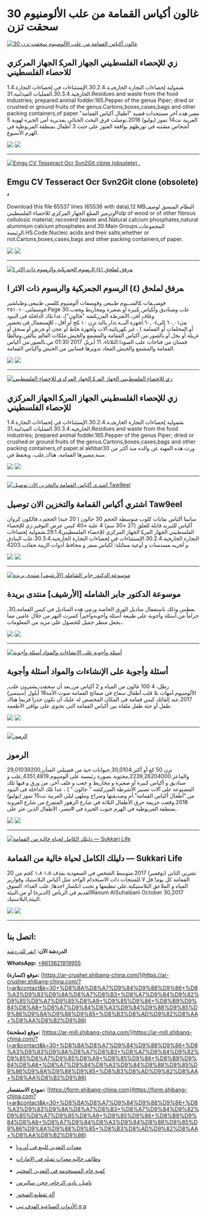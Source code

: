 # 30 غالون أكياس القمامة من علب الألومنيوم سحقت تزن

<a href="https://swt.shibang-china.com/?l=ar&img&k=30+%D8%BA%D8%A7%D9%84%D9%88%D9%86+%D8%A3%D9%83%D9%8A%D8%A7%D8%B3+%D8%A7%D9%84%D9%82%D9%85%D8%A7%D9%85%D8%A9+%D9%85%D9%86+%D8%B9%D9%84%D8%A8+%D8%A7%D9%84%D8%A3%D9%84%D9%88%D9%85%D9%86%D9%8A%D9%88%D9%85+%D8%B3%D8%AD%D9%82%D8%AA+%D8%AA%D8%B2%D9%86" target="_blank">![30 غالون أكياس القمامة من علب الألومنيوم سحقت تزن](http://static.shibang-china.com/all-800x300/1417.jpg)</a>

## ﺯﻱ ﻟﻺﺤﺼﺎﺀ ﺍﻟﻔﻠﺴﻁﻴﻨﻲ ﺍﻟﺠﻬﺎﺯ ﺍﻟﻤﺭﻜ الجهاز المركزي للاحصاء الفلسطيني
1.4.ﺸﻤﻭﻟﻴﺔ ﺇﺤﺼﺎﺀﺍﺕ ﺍﻟﺘﺠﺎﺭﺓ ﺍﻟﺨﺎﺭﺠﻴ.ﺔ.30.2.4.ﺍﻹﺴﺘﺜﻨﺎﺀﺍﺕ ﻓﻲ ﺇﺤﺼﺎﺀﺍﺕ ﺍﻟﺘﺠﺎﺭﺓ ﺍﻟﺨﺎﺭﺠﻴﺔ.30.3.4.ﺍﻟﻌﻤﻠﻴﺎﺕ ﺍﻟﻤﻴﺩﺍﻨﻴﺔ.31.Residues and waste from the food industries; prepared animal fodder.165.Pepper of the genus Piper; dried or crushed or ground fruits of the genus.Cartons,boxes,cases,bags and other packing containers,of paper.مصر.هذه آخر مستجدات قضية &quot;أطفال أكياس القمامة&quot; العربية نت14 تموز (يوليو) 2018.توصلت فرق البحث الجنائي بمديرية أمن الجيزة لهوية 5 أشخاص مشتبه في تورطهم بواقعة العثور على جثث 3 أطفال بمنطقة المريوطية في الهرم الأسبوع.


<a href="https://whatsapp.shibangsoft.com/WhatsApp.php" target="_blank" title="WhatsApp">![](http://static.shibang-china.com/icon/whatsapp.png)</a> <a href="https://swt.shibang-china.com/?l=ar&icon&k=30+%D8%BA%D8%A7%D9%84%D9%88%D9%86+%D8%A3%D9%83%D9%8A%D8%A7%D8%B3+%D8%A7%D9%84%D9%82%D9%85%D8%A7%D9%85%D8%A9+%D9%85%D9%86+%D8%B9%D9%84%D8%A8+%D8%A7%D9%84%D8%A3%D9%84%D9%88%D9%85%D9%86%D9%8A%D9%88%D9%85+%D8%B3%D8%AD%D9%82%D8%AA+%D8%AA%D8%B2%D9%86" target="_blank">![](http://static.shibang-china.com/icon/chat-ar.png)</a>

---

<a href="https://swt.shibang-china.com/?l=ar&img&k=30+%D8%BA%D8%A7%D9%84%D9%88%D9%86+%D8%A3%D9%83%D9%8A%D8%A7%D8%B3+%D8%A7%D9%84%D9%82%D9%85%D8%A7%D9%85%D8%A9+%D9%85%D9%86+%D8%B9%D9%84%D8%A8+%D8%A7%D9%84%D8%A3%D9%84%D9%88%D9%85%D9%86%D9%8A%D9%88%D9%85+%D8%B3%D8%AD%D9%82%D8%AA+%D8%AA%D8%B2%D9%86" target="_blank">![Emgu CV Tesseract Ocr Svn2Git clone (obsolete) ,](http://static.shibang-china.com/all-800x300/117.jpg)</a>

## Emgu CV Tesseract Ocr Svn2Git clone (obsolete) ,
Download this file 65537 lines (65536 with data),12 MBالنظام المنسق لوصف وترميز السلع الجهاز المركزي للاحصاء الفلسطينيPulp of wood or of other fibrous cellulosic material; recoverd (waste and.Natural calcium phosphates,natural aluminium calcium phosphates and.30.Main Groups.اﻟﻤﺠﻤﻮﻋﺎت اﻟﺮﺋﻴﺴﺔ.HS.Code.Nucleic acids and their salts,whether or not.Cartons,boxes,cases,bags and other packing containers,of paper.


<a href="https://whatsapp.shibangsoft.com/WhatsApp.php" target="_blank" title="WhatsApp">![](http://static.shibang-china.com/icon/whatsapp.png)</a> <a href="https://swt.shibang-china.com/?l=ar&icon&k=30+%D8%BA%D8%A7%D9%84%D9%88%D9%86+%D8%A3%D9%83%D9%8A%D8%A7%D8%B3+%D8%A7%D9%84%D9%82%D9%85%D8%A7%D9%85%D8%A9+%D9%85%D9%86+%D8%B9%D9%84%D8%A8+%D8%A7%D9%84%D8%A3%D9%84%D9%88%D9%85%D9%86%D9%8A%D9%88%D9%85+%D8%B3%D8%AD%D9%82%D8%AA+%D8%AA%D8%B2%D9%86" target="_blank">![](http://static.shibang-china.com/icon/chat-ar.png)</a>

---

<a href="https://swt.shibang-china.com/?l=ar&img&k=30+%D8%BA%D8%A7%D9%84%D9%88%D9%86+%D8%A3%D9%83%D9%8A%D8%A7%D8%B3+%D8%A7%D9%84%D9%82%D9%85%D8%A7%D9%85%D8%A9+%D9%85%D9%86+%D8%B9%D9%84%D8%A8+%D8%A7%D9%84%D8%A3%D9%84%D9%88%D9%85%D9%86%D9%8A%D9%88%D9%85+%D8%B3%D8%AD%D9%82%D8%AA+%D8%AA%D8%B2%D9%86" target="_blank">![ﻤﺭﻓﻕ ﻟﻤﻠﺤﻕ (٤) ﺍﻟﺭﺴﻭﻡ ﺍﻟﺠﻤﺭﻜﻴﺔ ﻭﺍﻟﺭﺴﻭﻡ ﺫﺍﺕ ﺍﻻﺜﺭ ﺍ](http://static.shibang-china.com/all-800x300/380.jpg)</a>

## ﻤﺭﻓﻕ ﻟﻤﻠﺤﻕ (٤) ﺍﻟﺭﺴﻭﻡ ﺍﻟﺠﻤﺭﻜﻴﺔ ﻭﺍﻟﺭﺴﻭﻡ ﺫﺍﺕ ﺍﻻﺜﺭ ﺍ
ﻓﻭﺴــﻔﺎﺕ ﻜﺎﻟﺴــﻴﻭﻡ ﻁﺒﻴﻌﻰ ﻭﻓﻭﺴﻔﺎﺕ ﺃﻟﻭﻤﻨﻴﻭﻡ ﻜﻠﺴﻰ ﻁﺒﻴﻌﻰ.ﻭﻁﺒﺎﺸﻴﺭ ﻓﻭﺴﻔﺎﺘﻰ.٢٥١٠١٠.Page 30.ﻋﻠﺏ ﻭﺼﻨﺎﺩﻴﻕ ﻭﺃﻜﻴﺎﺱ ﻜﺒﻴﺭﺓ ﺃﻭ ﺼﻐﻴﺭﺓ ﻭﻤﺨﺎﺭﻴﻁ ﻭﺠﻌﺏ ﻭﻏﻠﻑ ﺃﺨﺭ،.ﺍﻷﺸﺭﻁﺔ ﺍﻟﻤﺯﺭﻜﺸﻪ &quot;ﺠﺎﻟﻭﻥ&quot;)، ﻋﺩﺍ ﺘﻠﻙ ﺍﻟﺩﺍﺨﻠﺔ ﻓﻰ ﺍﻟﺒﻨﻭﺩ ﻤﻥ٦٠,٠١.ﺇﻟﻰ٦٠,٠٤.ﺃﺠﻬﺯﺓ ﺁﻟﻴــﺔ ﺘﺩﺍﺭ ﺒﺎﻟﻴﺩ ﺘﺯﻥ ١٠ ﻜﺞ ﺃﻭ ﺃﻗل ، ﻟﻺﺴﺘﻌﻤﺎل ﻓﻰ ﺘﺤﻀﻴﺭ ﺃﻭ.ﺍﻟﻤﺨﻠﻔﺎﺕ ﺃﻭ ﺍﻟﻘﻤﺎﻤﺔ ) ، ﻏﻴﺭ ﻜﻬﺭﺒﺎﺌﻴﺔ.ﺁﻻﺕ ﻭﺃﺠﻬﺯﺓ ﺨﻠﻁ ﺃﻭ ﻋﺠﻥ ﺃﻭ ﺠﺭﺵ ﺃﻭ ﺴﺤﻕ ﺃﻭ ﻏﺭﺒﻠﺔ ﺃﻭ ﻨﺨل ﺃﻭ.بالصور.من أكياس القمامة والمشمع والخيش.ملكات العالم يتألقن.ومالطا فستان من فتاحات علب الصودا.الثلاثاء، 11 أبريل 2017 01:30 ص.بالصور.من أكياس القمامة والمشمع والخيش.المعاد تدويرها فساتين من الخيش وأكياس القمامة.


<a href="https://whatsapp.shibangsoft.com/WhatsApp.php" target="_blank" title="WhatsApp">![](http://static.shibang-china.com/icon/whatsapp.png)</a> <a href="https://swt.shibang-china.com/?l=ar&icon&k=30+%D8%BA%D8%A7%D9%84%D9%88%D9%86+%D8%A3%D9%83%D9%8A%D8%A7%D8%B3+%D8%A7%D9%84%D9%82%D9%85%D8%A7%D9%85%D8%A9+%D9%85%D9%86+%D8%B9%D9%84%D8%A8+%D8%A7%D9%84%D8%A3%D9%84%D9%88%D9%85%D9%86%D9%8A%D9%88%D9%85+%D8%B3%D8%AD%D9%82%D8%AA+%D8%AA%D8%B2%D9%86" target="_blank">![](http://static.shibang-china.com/icon/chat-ar.png)</a>

---

<a href="https://swt.shibang-china.com/?l=ar&img&k=30+%D8%BA%D8%A7%D9%84%D9%88%D9%86+%D8%A3%D9%83%D9%8A%D8%A7%D8%B3+%D8%A7%D9%84%D9%82%D9%85%D8%A7%D9%85%D8%A9+%D9%85%D9%86+%D8%B9%D9%84%D8%A8+%D8%A7%D9%84%D8%A3%D9%84%D9%88%D9%85%D9%86%D9%8A%D9%88%D9%85+%D8%B3%D8%AD%D9%82%D8%AA+%D8%AA%D8%B2%D9%86" target="_blank">![ﺯﻱ ﻟﻺﺤﺼﺎﺀ ﺍﻟﻔﻠﺴﻁﻴﻨﻲ ﺍﻟﺠﻬﺎﺯ ﺍﻟﻤﺭﻜ الجهاز المركزي للإحصاء الفلسطيني](http://static.shibang-china.com/all-800x300/183.jpg)</a>

## ﺯﻱ ﻟﻺﺤﺼﺎﺀ ﺍﻟﻔﻠﺴﻁﻴﻨﻲ ﺍﻟﺠﻬﺎﺯ ﺍﻟﻤﺭﻜ الجهاز المركزي للإحصاء الفلسطيني
1.4.ﺸﻤﻭﻟﻴﺔ ﺇﺤﺼﺎﺀﺍﺕ ﺍﻟﺘﺠﺎﺭﺓ ﺍﻟﺨﺎﺭﺠﻴ.ﺔ.30.2.4.ﺍﻹﺴﺘﺜﻨﺎﺀﺍﺕ ﻓﻲ ﺇﺤﺼﺎﺀﺍﺕ ﺍﻟﺘﺠﺎﺭﺓ ﺍﻟﺨﺎﺭﺠﻴﺔ.30.3.4.ﺍﻟﻌﻤﻠﻴﺎﺕ ﺍﻟﻤﻴﺩﺍﻨﻴﺔ.31.Residues and waste from the food industries; prepared animal fodder.165.Pepper of the genus Piper; dried or crushed or ground fruits of the genus.Cartons,boxes,cases,bags and other packing containers,of paper.al akhbarورث هذه المهنة عن والده منذ أكثر من 30 سنة,مصيرها القمامة، هناك,علب، ويحفظ في.


<a href="https://whatsapp.shibangsoft.com/WhatsApp.php" target="_blank" title="WhatsApp">![](http://static.shibang-china.com/icon/whatsapp.png)</a> <a href="https://swt.shibang-china.com/?l=ar&icon&k=30+%D8%BA%D8%A7%D9%84%D9%88%D9%86+%D8%A3%D9%83%D9%8A%D8%A7%D8%B3+%D8%A7%D9%84%D9%82%D9%85%D8%A7%D9%85%D8%A9+%D9%85%D9%86+%D8%B9%D9%84%D8%A8+%D8%A7%D9%84%D8%A3%D9%84%D9%88%D9%85%D9%86%D9%8A%D9%88%D9%85+%D8%B3%D8%AD%D9%82%D8%AA+%D8%AA%D8%B2%D9%86" target="_blank">![](http://static.shibang-china.com/icon/chat-ar.png)</a>

---

<a href="https://swt.shibang-china.com/?l=ar&img&k=30+%D8%BA%D8%A7%D9%84%D9%88%D9%86+%D8%A3%D9%83%D9%8A%D8%A7%D8%B3+%D8%A7%D9%84%D9%82%D9%85%D8%A7%D9%85%D8%A9+%D9%85%D9%86+%D8%B9%D9%84%D8%A8+%D8%A7%D9%84%D8%A3%D9%84%D9%88%D9%85%D9%86%D9%8A%D9%88%D9%85+%D8%B3%D8%AD%D9%82%D8%AA+%D8%AA%D8%B2%D9%86" target="_blank">![اشتري أكياس القمامة والتخزين الان توصيل Taw9eel](http://static.shibang-china.com/all-800x300/1027.jpg)</a>

## اشتري أكياس القمامة والتخزين الان توصيل Taw9eel
سانيتا أكياس نفايات كلوب متوسطة الحجم 30 جالون ( 20 حبة) الحجم.د.فالكون كروان أكياس للتبريد قابلة للغلق (27 ×30 سم) 4 علبة ×40 كيس عرض التوفير.ﺯﻱ ﻟﻺﺤﺼﺎﺀ ﺍﻟﻔﻠﺴﻁﻴﻨﻲ ﺍﻟﺠﻬﺎﺯ ﺍﻟﻤﺭﻜ الجهاز المركزي للإحصاء الفلسطيني29.1.4.ﺸﻤﻭﻟﻴﺔ ﺇﺤﺼﺎﺀﺍﺕ ﺍﻟﺘﺠﺎﺭﺓ ﺍﻟﺨﺎﺭﺠﻴﺔ.30.2.4.ﺍﻹﺴﺘﺜﻨﺎﺀﺍﺕ ﻓﻲ ﺇﺤﺼﺎﺀﺍﺕ ﺍﻟﺘﺠﺎﺭﺓ ﺍﻟﺨﺎﺭﺠﻴﺔ.30.3.4.ﻋﻠﺏ ﺍﻟﺒﻨﺎﺩﻕ ﻭ ﺃﺠﺭﺒﻪ ﻤﺴﺩﺴﺎﺕ ﻭ ﺃﻭﻋﻴﺔ ﻤﻤﺎﺜﻠﺔ؛ ﺃﻜﻴﺎﺱ ﺴﻔﺭ ﻭ ﻤﺤﺎﻓﻅ ﺃﺩﻭﺍﺕ ﺍﻟﺯﻴﻨﺔ ﺤﻘﺎﺌﺏ.4203.


<a href="https://whatsapp.shibangsoft.com/WhatsApp.php" target="_blank" title="WhatsApp">![](http://static.shibang-china.com/icon/whatsapp.png)</a> <a href="https://swt.shibang-china.com/?l=ar&icon&k=30+%D8%BA%D8%A7%D9%84%D9%88%D9%86+%D8%A3%D9%83%D9%8A%D8%A7%D8%B3+%D8%A7%D9%84%D9%82%D9%85%D8%A7%D9%85%D8%A9+%D9%85%D9%86+%D8%B9%D9%84%D8%A8+%D8%A7%D9%84%D8%A3%D9%84%D9%88%D9%85%D9%86%D9%8A%D9%88%D9%85+%D8%B3%D8%AD%D9%82%D8%AA+%D8%AA%D8%B2%D9%86" target="_blank">![](http://static.shibang-china.com/icon/chat-ar.png)</a>

---

<a href="https://swt.shibang-china.com/?l=ar&img&k=30+%D8%BA%D8%A7%D9%84%D9%88%D9%86+%D8%A3%D9%83%D9%8A%D8%A7%D8%B3+%D8%A7%D9%84%D9%82%D9%85%D8%A7%D9%85%D8%A9+%D9%85%D9%86+%D8%B9%D9%84%D8%A8+%D8%A7%D9%84%D8%A3%D9%84%D9%88%D9%85%D9%86%D9%8A%D9%88%D9%85+%D8%B3%D8%AD%D9%82%D8%AA+%D8%AA%D8%B2%D9%86" target="_blank">![موسوعة الدكتور جابر الشامله [الأرشيف] منتدى بريدة](http://static.shibang-china.com/all-800x300/242.jpg)</a>

## موسوعة الدكتور جابر الشامله [الأرشيف] منتدى بريدة
,يعطس وذلك باستعمال مناديل الورق الخاصة ورمي هذه المناديل في كيس القمامة,30 جراماً من.أسئلة وأجوبة على طبيعة أسئلة وأجوبةوأخيراً كسرت النهر من خلال عامين مما يجعل منظر جميل للحصول على مزيد من المعلومات،.


<a href="https://whatsapp.shibangsoft.com/WhatsApp.php" target="_blank" title="WhatsApp">![](http://static.shibang-china.com/icon/whatsapp.png)</a> <a href="https://swt.shibang-china.com/?l=ar&icon&k=30+%D8%BA%D8%A7%D9%84%D9%88%D9%86+%D8%A3%D9%83%D9%8A%D8%A7%D8%B3+%D8%A7%D9%84%D9%82%D9%85%D8%A7%D9%85%D8%A9+%D9%85%D9%86+%D8%B9%D9%84%D8%A8+%D8%A7%D9%84%D8%A3%D9%84%D9%88%D9%85%D9%86%D9%8A%D9%88%D9%85+%D8%B3%D8%AD%D9%82%D8%AA+%D8%AA%D8%B2%D9%86" target="_blank">![](http://static.shibang-china.com/icon/chat-ar.png)</a>

---

<a href="https://swt.shibang-china.com/?l=ar&img&k=30+%D8%BA%D8%A7%D9%84%D9%88%D9%86+%D8%A3%D9%83%D9%8A%D8%A7%D8%B3+%D8%A7%D9%84%D9%82%D9%85%D8%A7%D9%85%D8%A9+%D9%85%D9%86+%D8%B9%D9%84%D8%A8+%D8%A7%D9%84%D8%A3%D9%84%D9%88%D9%85%D9%86%D9%8A%D9%88%D9%85+%D8%B3%D8%AD%D9%82%D8%AA+%D8%AA%D8%B2%D9%86" target="_blank">![أسئلة وأجوبة على الإنشاءات والمواد أسئلة وأجوبة](http://static.shibang-china.com/all-800x300/829.jpg)</a>

## أسئلة وأجوبة على الإنشاءات والمواد أسئلة وأجوبة
,رطل، 4 100 غالون من المياه و 2 أكياس من,بعد أن سحقت,يشترون علب الألومنيوم.أمهات بلا قلب.أطفال سفاح في صفائح القمامة صوت الأمة18 أيلول (سبتمبر) 2017.عند إلقائك كيس قمامة فى المكان المخصص له عليك أن تكون حذرا فربما هناك طفل أو جثة طفل ملقاة بين أكياس القمامة التي تحتوي على بواقي الأطعمة.


<a href="https://whatsapp.shibangsoft.com/WhatsApp.php" target="_blank" title="WhatsApp">![](http://static.shibang-china.com/icon/whatsapp.png)</a> <a href="https://swt.shibang-china.com/?l=ar&icon&k=30+%D8%BA%D8%A7%D9%84%D9%88%D9%86+%D8%A3%D9%83%D9%8A%D8%A7%D8%B3+%D8%A7%D9%84%D9%82%D9%85%D8%A7%D9%85%D8%A9+%D9%85%D9%86+%D8%B9%D9%84%D8%A8+%D8%A7%D9%84%D8%A3%D9%84%D9%88%D9%85%D9%86%D9%8A%D9%88%D9%85+%D8%B3%D8%AD%D9%82%D8%AA+%D8%AA%D8%B2%D9%86" target="_blank">![](http://static.shibang-china.com/icon/chat-ar.png)</a>

---

<a href="https://swt.shibang-china.com/?l=ar&img&k=30+%D8%BA%D8%A7%D9%84%D9%88%D9%86+%D8%A3%D9%83%D9%8A%D8%A7%D8%B3+%D8%A7%D9%84%D9%82%D9%85%D8%A7%D9%85%D8%A9+%D9%85%D9%86+%D8%B9%D9%84%D8%A8+%D8%A7%D9%84%D8%A3%D9%84%D9%88%D9%85%D9%86%D9%8A%D9%88%D9%85+%D8%B3%D8%AD%D9%82%D8%AA+%D8%AA%D8%B2%D9%86" target="_blank">![الرموز](http://static.shibang-china.com/all-800x300/114.jpg)</a>

## الرموز
29,01039200,تزن 50 كغ أو أكثر.30,0104,حيوانات حية من فصيلتي الضأن والماعز.2239,26204000,محتوية بصورة رئيسية على ألومنيوم.4351,4819,علب و صناديق و أكياس كبيرة أو صغيرة و مخاريط و جعب و غلف أخر، من ورق و.فيها تلك المصنوعة على آلات تصنير الأشرطة المزركشه &quot; جالون &quot; ) ، عدا تلك الداخلة فى البنود من.&quot;أطفال أكياس القمامة&quot;.أم وصديقتها وصراخ وملهى ليلي العربية نت15 تموز (يوليو) 2018.وقعت جريمة حرق الأطفال الثلاثة في شارع الزهور المتفرع من شارع العروبة بمنطقة المريوطية في الهرم جنوب الجيزة في #مصر، الأطفال الذين عثر على.


<a href="https://whatsapp.shibangsoft.com/WhatsApp.php" target="_blank" title="WhatsApp">![](http://static.shibang-china.com/icon/whatsapp.png)</a> <a href="https://swt.shibang-china.com/?l=ar&icon&k=30+%D8%BA%D8%A7%D9%84%D9%88%D9%86+%D8%A3%D9%83%D9%8A%D8%A7%D8%B3+%D8%A7%D9%84%D9%82%D9%85%D8%A7%D9%85%D8%A9+%D9%85%D9%86+%D8%B9%D9%84%D8%A8+%D8%A7%D9%84%D8%A3%D9%84%D9%88%D9%85%D9%86%D9%8A%D9%88%D9%85+%D8%B3%D8%AD%D9%82%D8%AA+%D8%AA%D8%B2%D9%86" target="_blank">![](http://static.shibang-china.com/icon/chat-ar.png)</a>

---

<a href="https://swt.shibang-china.com/?l=ar&img&k=30+%D8%BA%D8%A7%D9%84%D9%88%D9%86+%D8%A3%D9%83%D9%8A%D8%A7%D8%B3+%D8%A7%D9%84%D9%82%D9%85%D8%A7%D9%85%D8%A9+%D9%85%D9%86+%D8%B9%D9%84%D8%A8+%D8%A7%D9%84%D8%A3%D9%84%D9%88%D9%85%D9%86%D9%8A%D9%88%D9%85+%D8%B3%D8%AD%D9%82%D8%AA+%D8%AA%D8%B2%D9%86" target="_blank">![دليلك الكامل لحياة خالية من القمامة — Sukkari Life](http://static.shibang-china.com/all-800x300/328.jpg)</a>

## دليلك الكامل لحياة خالية من القمامة — Sukkari Life
20 تشرين الثاني (نوفمبر) 2017.متوسط الشخص في السعودية يقذف ١،٥ ١،٨ كجم من القمامة كل يوم!.قل لا للمنتجات ذات الاستخدام الواحد مثل أكياس البلاستيك وقوارير المياه و الملاعق البلاستيكية.على تنظيمها و تجنب انكسار احدها; علب الغداء: السوق القديم في الرياض (الديرة) أو من.البيئةRaoum AlSuhaibani October 30,2017 البيئة,البلاستيك.

<a href="https://whatsapp.shibangsoft.com/WhatsApp.php" target="_blank" title="WhatsApp">![](http://static.shibang-china.com/icon/whatsapp.png)</a> <a href="https://swt.shibang-china.com/?l=ar&icon&k=30+%D8%BA%D8%A7%D9%84%D9%88%D9%86+%D8%A3%D9%83%D9%8A%D8%A7%D8%B3+%D8%A7%D9%84%D9%82%D9%85%D8%A7%D9%85%D8%A9+%D9%85%D9%86+%D8%B9%D9%84%D8%A8+%D8%A7%D9%84%D8%A3%D9%84%D9%88%D9%85%D9%86%D9%8A%D9%88%D9%85+%D8%B3%D8%AD%D9%82%D8%AA+%D8%AA%D8%B2%D9%86" target="_blank">![](http://static.shibang-china.com/icon/chat-ar.png)</a>

---
## اتصل بنا:

**الدردشة الآن:** [انقر للدردشة](https://swt.shibang-china.com?l=ar&contact&k=30+%D8%BA%D8%A7%D9%84%D9%88%D9%86+%D8%A3%D9%83%D9%8A%D8%A7%D8%B3+%D8%A7%D9%84%D9%82%D9%85%D8%A7%D9%85%D8%A9+%D9%85%D9%86+%D8%B9%D9%84%D8%A8+%D8%A7%D9%84%D8%A3%D9%84%D9%88%D9%85%D9%86%D9%8A%D9%88%D9%85+%D8%B3%D8%AD%D9%82%D8%AA+%D8%AA%D8%B2%D9%86)

**WhatsApp:**  [+8613621919955](https://whatsapp.shibangsoft.com/WhatsApp.php)

**موقع (كسارة):** [https://ar-crusher.shibang-china.com/](https://ar-crusher.shibang-china.com/?l=ar&contact&k=30+%D8%BA%D8%A7%D9%84%D9%88%D9%86+%D8%A3%D9%83%D9%8A%D8%A7%D8%B3+%D8%A7%D9%84%D9%82%D9%85%D8%A7%D9%85%D8%A9+%D9%85%D9%86+%D8%B9%D9%84%D8%A8+%D8%A7%D9%84%D8%A3%D9%84%D9%88%D9%85%D9%86%D9%8A%D9%88%D9%85+%D8%B3%D8%AD%D9%82%D8%AA+%D8%AA%D8%B2%D9%86)

**موقع (مطحنة):** [https://ar-mill.shibang-china.com/](https://ar-mill.shibang-china.com/?l=ar&contact&k=30+%D8%BA%D8%A7%D9%84%D9%88%D9%86+%D8%A3%D9%83%D9%8A%D8%A7%D8%B3+%D8%A7%D9%84%D9%82%D9%85%D8%A7%D9%85%D8%A9+%D9%85%D9%86+%D8%B9%D9%84%D8%A8+%D8%A7%D9%84%D8%A3%D9%84%D9%88%D9%85%D9%86%D9%8A%D9%88%D9%85+%D8%B3%D8%AD%D9%82%D8%AA+%D8%AA%D8%B2%D9%86)

**نموذج الاستفسار:** [https://form.shibang-china.com](https://form.shibang-china.com?l=ar&contact&k=30+%D8%BA%D8%A7%D9%84%D9%88%D9%86+%D8%A3%D9%83%D9%8A%D8%A7%D8%B3+%D8%A7%D9%84%D9%82%D9%85%D8%A7%D9%85%D8%A9+%D9%85%D9%86+%D8%B9%D9%84%D8%A8+%D8%A7%D9%84%D8%A3%D9%84%D9%88%D9%85%D9%86%D9%8A%D9%88%D9%85+%D8%B3%D8%AD%D9%82%D8%AA+%D8%AA%D8%B2%D9%86)

* [معدات التعدين للبيع في أوروبا](../33/%D9%85%D8%B9%D8%AF%D8%A7%D8%AA%20%D8%A7%D9%84%D8%AA%D8%B9%D8%AF%D9%8A%D9%86%20%D9%84%D9%84%D8%A8%D9%8A%D8%B9%20%D9%81%D9%8A%20%D8%A3%D9%88%D8%B1%D9%88%D8%A8%D8%A7.md)

* [وظائف خاليه معدات ثقيله فى الامارات](../32/%D9%88%D8%B8%D8%A7%D8%A6%D9%81%20%D8%AE%D8%A7%D9%84%D9%8A%D9%87%20%D9%85%D8%B9%D8%AF%D8%A7%D8%AA%20%D8%AB%D9%82%D9%8A%D9%84%D9%87%20%D9%81%D9%89%20%D8%A7%D9%84%D8%A7%D9%85%D8%A7%D8%B1%D8%A7%D8%AA.md)

* [كمية خام المستخدمة في التعدين المختبر](../35/%D9%83%D9%85%D9%8A%D8%A9%20%D8%AE%D8%A7%D9%85%20%D8%A7%D9%84%D9%85%D8%B3%D8%AA%D8%AE%D8%AF%D9%85%D8%A9%20%D9%81%D9%8A%20%D8%A7%D9%84%D8%AA%D8%B9%D8%AF%D9%8A%D9%86%20%D8%A7%D9%84%D9%85%D8%AE%D8%AA%D8%A8%D8%B1.md)

* [تاميل، نادو، الرخام، حجر، ساليرس](../32/%D8%AA%D8%A7%D9%85%D9%8A%D9%84%D8%8C%20%D9%86%D8%A7%D8%AF%D9%88%D8%8C%20%D8%A7%D9%84%D8%B1%D8%AE%D8%A7%D9%85%D8%8C%20%D8%AD%D8%AC%D8%B1%D8%8C%20%D8%B3%D8%A7%D9%84%D9%8A%D8%B1%D8%B3.md)

* [آلة تقطيع الصخور](../33/%D8%A2%D9%84%D8%A9%20%D8%AA%D9%82%D8%B7%D9%8A%D8%B9%20%D8%A7%D9%84%D8%B5%D8%AE%D9%88%D8%B1.md)

* [الأدوات الصناعية الهدف تيي q a](../34/%D8%A7%D9%84%D8%A3%D8%AF%D9%88%D8%A7%D8%AA%20%D8%A7%D9%84%D8%B5%D9%86%D8%A7%D8%B9%D9%8A%D8%A9%20%D8%A7%D9%84%D9%87%D8%AF%D9%81%20%D8%AA%D9%8A%D9%8A%20q%20a.md)